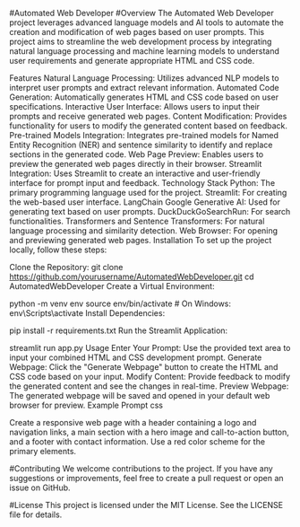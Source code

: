 #Automated Web Developer
#Overview
The Automated Web Developer project leverages advanced language models and AI tools to automate the creation and modification of web pages based on user prompts. This project aims to streamline the web development process by integrating natural language processing and machine learning models to understand user requirements and generate appropriate HTML and CSS code.

Features
Natural Language Processing: Utilizes advanced NLP models to interpret user prompts and extract relevant information.
Automated Code Generation: Automatically generates HTML and CSS code based on user specifications.
Interactive User Interface: Allows users to input their prompts and receive generated web pages.
Content Modification: Provides functionality for users to modify the generated content based on feedback.
Pre-trained Models Integration: Integrates pre-trained models for Named Entity Recognition (NER) and sentence similarity to identify and replace sections in the generated code.
Web Page Preview: Enables users to preview the generated web pages directly in their browser.
Streamlit Integration: Uses Streamlit to create an interactive and user-friendly interface for prompt input and feedback.
Technology Stack
Python: The primary programming language used for the project.
Streamlit: For creating the web-based user interface.
LangChain Google Generative AI: Used for generating text based on user prompts.
DuckDuckGoSearchRun: For search functionalities.
Transformers and Sentence Transformers: For natural language processing and similarity detection.
Web Browser: For opening and previewing generated web pages.
Installation
To set up the project locally, follow these steps:

Clone the Repository:
git clone https://github.com/yourusername/AutomatedWebDeveloper.git
cd AutomatedWebDeveloper
Create a Virtual Environment:

python -m venv env
source env/bin/activate   # On Windows: env\Scripts\activate
Install Dependencies:

pip install -r requirements.txt
Run the Streamlit Application:

streamlit run app.py
Usage
Enter Your Prompt: Use the provided text area to input your combined HTML and CSS development prompt.
Generate Webpage: Click the "Generate Webpage" button to create the HTML and CSS code based on your input.
Modify Content: Provide feedback to modify the generated content and see the changes in real-time.
Preview Webpage: The generated webpage will be saved and opened in your default web browser for preview.
Example Prompt
css

Create a responsive web page with a header containing a logo and navigation links, a main section with a hero image and call-to-action button, and a footer with contact information. Use a red color scheme for the primary elements.

#Contributing
We welcome contributions to the project. If you have any suggestions or improvements, feel free to create a pull request or open an issue on GitHub.

#License
This project is licensed under the MIT License. See the LICENSE file for details.

